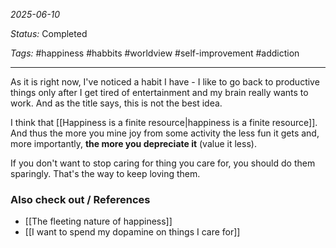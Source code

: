 *2025-06-10*

*Status:* Completed

*Tags:* #happiness #habbits #worldview #self-improvement #addiction 

<hr>

As it is right now, I've noticed a habit I have - I like to go back to productive things only after I get tired of entertainment and my brain really wants to work. And as the title says, this is not the best idea.

I think that [[Happiness is a finite resource|happiness is a finite resource]]. And thus the more you mine joy from some activity the less fun it gets and, more importantly, **the more you depreciate it** (value it less). 

If you don't want to stop caring for thing you care for, you should do them sparingly. That's the way to keep loving them.
### Also check out / References

- [[The fleeting nature of happiness]]
- [[I want to spend my dopamine on things I care for]]